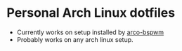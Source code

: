 # Personal Arch Linux dotfiles
- Currently works on setup installed by [arco-bspwm](https://github.com/arcolinuxd/arco-bspwm)
- Probably works on any arch linux setup.
